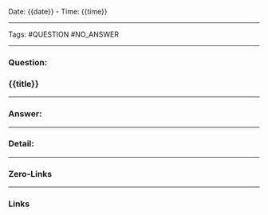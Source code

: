 Date: {{date}} - Time: {{time}}
___
Tags: #QUESTION #NO_ANSWER
___
### Question:
### {{title}}
___
### Answer:

___
### Detail:

___
### Zero-Links

___
### Links
